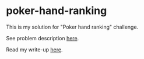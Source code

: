 # poker-hand-ranking

This is my solution for "Poker hand ranking" challenge.

See problem description [here](https://edabit.com/challenge/C6pHyc4iN6BNzmhsM).

Read my write-up [here](https://medium.com/@cat294712564/the-making-of-little-languages-2d370510c96a).
